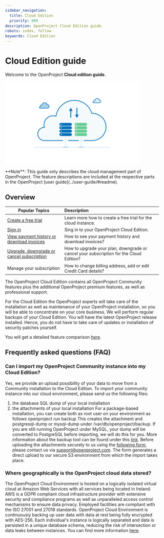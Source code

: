 ```yaml
---
sidebar_navigation:
  title: Cloud Edition
  priority: 999
description: OpenProject Cloud Edition guide.
robots: index, follow
keywords: Cloud Edition
---
```

# Cloud Edition guide

Welcome to the OpenProject **Cloud edition guide**.

![image-20200113133750107](image-20200113133750107.png)

<div class="alert alert-info" role="alert">
**Note**: This guide only describes the cloud management part of OpenProject. The feature descriptions are included at the respective parts in the OpenProject [user guide](../user-guide/#readme).
</div>

## Overview

| Popular Topics                                               | Description                                                  |
| ------------------------------------------------------------ | :----------------------------------------------------------- |
| [Create a free trial](./create-trial-installation)           | Learn more how to create a free trial for the cloud instance. |
| [Sign in](./sign-in/)                                        | Sing in to your OpenProject Cloud Edition.                   |
| [View payment history or download invoices](./invoices-and-billing-history) | How to see your payment history and download invoices?       |
| [Upgrade, downgrade or cancel subscription](./manage-subscription/#update-existing-subscriptions) | How to upgrade your plan, downgrade or cancel your subscription for the Cloud Edition? |
| Manage your subscription                                     | How to change billing address, add or edit Credit Card details? |

The OpenProject Cloud Edition contains all OpenProject Community features plus the additional OpenProject premium features, as well as professional support.

For the Cloud Edition the OpenProject experts will take care of the installation as well as maintenance of your OpenProject installation, so you will be able to concentrate on your core business. We will perform regular backups of your Cloud Edition. You will have the latest OpenProject release installed. Hence, you do not have to take care of updates or installation of security patches yourself.

You will get a detailed feature comparison [here](https://www.openproject.org/pricing/#features).

## Frequently asked questions (FAQ)

### Can I import my OpenProject Community instance into my Cloud Edition? 

Yes, we provide an upload possibility of your data to move from a Community installation to the Cloud Edition.
To import your community instance into our cloud environment, please send us the following files:
1. the database SQL dump of your local installation
2. the attachments of your local installation For a package-based installation, you can create both as root user on your environment as follows openproject run backup
This creates the attachment and postgresql-dump or mysql-dump under /var/db/openproject/backup.
If you are still running OpenProject under MySQL, your dump will be converted to PostgreSQL before importing, we will do this for you. More information about the backup tool can be found under this [link](https://www.openproject.org/operations/backup/backup-guide-packaged-installation/).
Before uploading the attachments securely to us using the [following form](https://openproject.org/saas-import), please contact us via support@openproject.com.
The form generates a direct upload to our secure S3 environment from which the import takes place.

### Where geographically is the OpenProject cloud data stored?

The OpenProject Cloud Environment is hosted on a logically isolated virtual cloud at Amazon Web Services with all services being located in Ireland. AWS is a GDPR compliant cloud infrastructure provider with extensive security and compliance programs as well as unparalleled access control mechanisms to ensure data privacy. Employed facilities are compliant with the ISO 27001 and 27018 standards. OpenProject Cloud Environment is continuously backing up user data with data at rest being fully encrypted with AES-256. Each individual's instance is logically separated and data is persisted in a unique database schema, reducing the risk of intersection or data leaks between instances. You can find more information [here](https://www.openproject.org/gdpr-compliance/).

